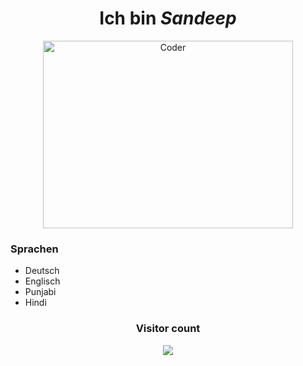 <div align="center"><h1>Ich bin <em>Sandeep</em></h1>
<img src="https://media.giphy.com/media/l44Ql1aJFFtdExHEc/giphy-downsized-large.gif" alt="Coder" width="400" height="300" />
</div>

### Sprachen
- Deutsch
- Englisch
- Punjabi
- Hindi



<!--
**itsandeepsingh/itsandeepsingh** is a ✨ _special_ ✨ repository because its `README.md` (this file) appears on your GitHub profile.

Here are some ideas to get you started:

- 🔭 I’m currently working on ...
- 🌱 I’m currently learning ...
- 👯 I’m looking to collaborate on ...
- 🤔 I’m looking for help with ...
- 💬 Ask me about ...
- 📫 How to reach me: ...
- 😄 Pronouns: ...
- ⚡ Fun fact: ...
-->

<div align="center"> 
<h3>Visitor count</h3>
<img src="https://profile-counter.glitch.me/vanshkapoor/count.svg" />
</div>


